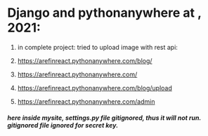 

# Django and pythonanywhere at , 2021:

1. in complete project: tried to upload image with rest api:

2. https://arefinreact.pythonanywhere.com/blog/

3. https://arefinreact.pythonanywhere.com/

4. https://arefinreact.pythonanywhere.com/blog/upload

5. https://arefinreact.pythonanywhere.com/admin


##### here inside mysite, settings.py file gitignored, thus it will not run. gitignored file ignored for secret key.

